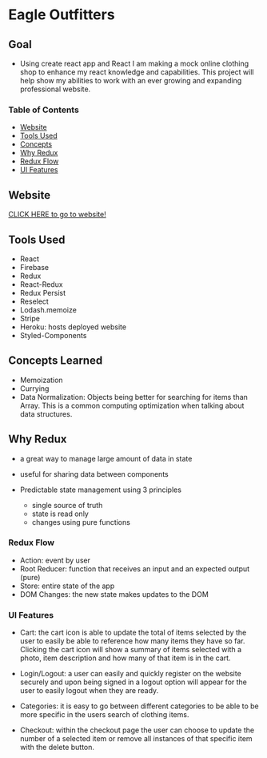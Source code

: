 # Eagle Outfitters

## Goal

- Using create react app and React I am making a mock online clothing shop to enhance my react knowledge and capabilities. This project will help show my abilities to work with an ever growing and expanding professional website.

### Table of Contents
- [Website](#Website)
- [Tools Used](#Tools-Used)
- [Concepts](#Concepts-Learned)
- [Why Redux](#Why-Redux)
- [Redux Flow](#Redux-Flow)
- [UI Features](#UI-Features)

## Website

[CLICK HERE to go to website!](https://eagle-outfitters.herokuapp.com/)

## Tools Used

- React
- Firebase
- Redux
- React-Redux
- Redux Persist
- Reselect
- Lodash.memoize
- Stripe
- Heroku: hosts deployed website
- Styled-Components

## Concepts Learned

- Memoization
- Currying
- Data Normalization: Objects being better for searching for items than Array. This is a common computing optimization when talking about data structures.

## Why Redux

- a great way to manage large amount of data in state

- useful for sharing data between components

- Predictable state management using 3 principles
  - single source of truth
  - state is read only
  - changes using pure functions

### Redux Flow

- Action: event by user
- Root Reducer: function that receives an input and an expected output (pure)
- Store: entire state of the app
- DOM Changes: the new state makes updates to the DOM

### UI Features

- Cart: the cart icon is able to update the total of items selected by the user to easily be able to reference how many items they have so far. Clicking the cart icon will show a summary of items selected with a photo, item description and how many of that item is in the cart.

- Login/Logout: a user can easily and quickly register on the website securely and upon being signed in a logout option will appear for the user to easily logout when they are ready.

- Categories: it is easy to go between different categories to be able to be more specific in the users search of clothing items.

- Checkout: within the checkout page the user can choose to update the number of a selected item or remove all instances of that specific item with the delete button. 